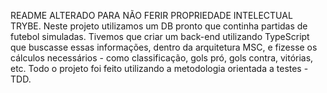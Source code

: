 README ALTERADO PARA NÃO FERIR PROPRIEDADE INTELECTUAL TRYBE.
Neste projeto utilizamos um DB pronto que continha partidas de futebol simuladas.
Tivemos que criar um back-end utilizando TypeScript que buscasse essas informações, dentro da arquitetura MSC, e fizesse os cálculos necessários - como classificação, gols pró, gols contra, vitórias, etc.
Todo o projeto foi feito utilizando a metodologia orientada a testes - TDD. 